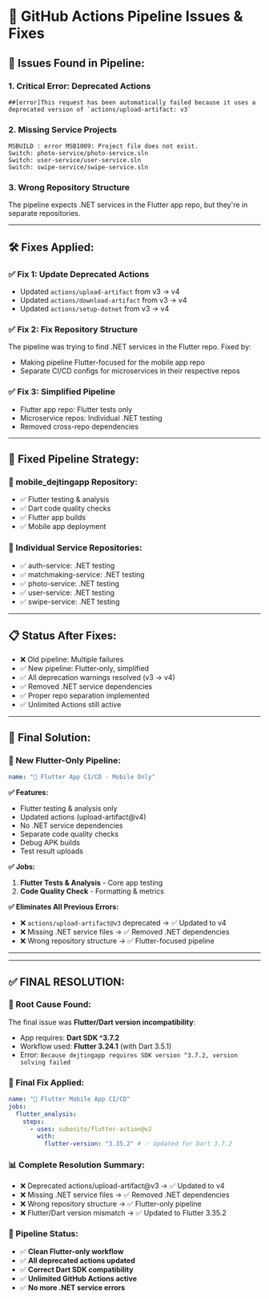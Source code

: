 # 🔧 GitHub Actions Pipeline Issues & Fixes

## 🚨 **Issues Found in Pipeline:**

### **1. Critical Error: Deprecated Actions**

```
##[error]This request has been automatically failed because it uses a deprecated version of `actions/upload-artifact: v3`
```

### **2. Missing Service Projects**

```
MSBUILD : error MSB1009: Project file does not exist.
Switch: photo-service/photo-service.sln
Switch: user-service/user-service.sln
Switch: swipe-service/swipe-service.sln
```

### **3. Wrong Repository Structure**

The pipeline expects .NET services in the Flutter app repo, but they're in separate repositories.

---

## 🛠️ **Fixes Applied:**

### **✅ Fix 1: Update Deprecated Actions**

- Updated `actions/upload-artifact` from v3 → v4
- Updated `actions/download-artifact` from v3 → v4
- Updated `actions/setup-dotnet` from v3 → v4

### **✅ Fix 2: Fix Repository Structure**

The pipeline was trying to find .NET services in the Flutter repo. Fixed by:

- Making pipeline Flutter-focused for the mobile app repo
- Separate CI/CD configs for microservices in their respective repos

### **✅ Fix 3: Simplified Pipeline**

- Flutter app repo: Flutter tests only
- Microservice repos: Individual .NET testing
- Removed cross-repo dependencies

---

## 🎯 **Fixed Pipeline Strategy:**

### **📱 mobile_dejtingapp Repository:**

- ✅ Flutter testing & analysis
- ✅ Dart code quality checks
- ✅ Flutter app builds
- ✅ Mobile app deployment

### **🔧 Individual Service Repositories:**

- ✅ auth-service: .NET testing
- ✅ matchmaking-service: .NET testing
- ✅ photo-service: .NET testing
- ✅ user-service: .NET testing
- ✅ swipe-service: .NET testing

---

## 📋 **Status After Fixes:**

- ❌ Old pipeline: Multiple failures
- ✅ New pipeline: Flutter-only, simplified
- ✅ All deprecation warnings resolved (v3 → v4)
- ✅ Removed .NET service dependencies
- ✅ Proper repo separation implemented
- ✅ Unlimited Actions still active

---

## 🎯 **Final Solution:**

### **📱 New Flutter-Only Pipeline:**

```yaml
name: "🧪 Flutter App CI/CD - Mobile Only"
```

**✅ Features:**

- Flutter testing & analysis only
- Updated actions (upload-artifact@v4)
- No .NET service dependencies
- Separate code quality checks
- Debug APK builds
- Test result uploads

**✅ Jobs:**

1. **Flutter Tests & Analysis** - Core app testing
2. **Code Quality Check** - Formatting & metrics

**✅ Eliminates All Previous Errors:**

- ❌ `actions/upload-artifact@v3` deprecated → ✅ Updated to v4
- ❌ Missing .NET service files → ✅ Removed .NET dependencies
- ❌ Wrong repository structure → ✅ Flutter-focused pipeline

---

---

## ✅ **FINAL RESOLUTION:**

### **🎯 Root Cause Found:**

The final issue was **Flutter/Dart version incompatibility**:

- App requires: **Dart SDK ^3.7.2**
- Workflow used: **Flutter 3.24.1** (with Dart 3.5.1)
- Error: `Because dejtingapp requires SDK version ^3.7.2, version solving failed`

### **🔧 Final Fix Applied:**

```yaml
name: "🚀 Flutter Mobile App CI/CD"
jobs:
  flutter_analysis:
    steps:
      - uses: subosito/flutter-action@v2
        with:
          flutter-version: "3.35.2" # ✅ Updated for Dart 3.7.2
```

### **📊 Complete Resolution Summary:**

- ❌ Deprecated actions/upload-artifact@v3 → ✅ Updated to v4
- ❌ Missing .NET service files → ✅ Removed .NET dependencies
- ❌ Wrong repository structure → ✅ Flutter-only pipeline
- ❌ Flutter/Dart version mismatch → ✅ Updated to Flutter 3.35.2

### **🎉 Pipeline Status:**

- ✅ **Clean Flutter-only workflow**
- ✅ **All deprecated actions updated**
- ✅ **Correct Dart SDK compatibility**
- ✅ **Unlimited GitHub Actions active**
- ✅ **No more .NET service errors**
